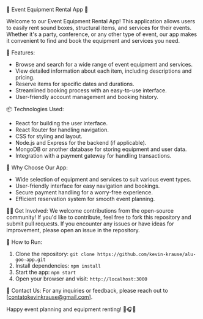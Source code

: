 🎉 Event Equipment Rental App 🎉

Welcome to our Event Equipment Rental App! This application allows users to easily rent sound boxes, structural items, and services for their events. Whether it's a party, conference, or any other type of event, our app makes it convenient to find and book the equipment and services you need.

🚀 Features:
- Browse and search for a wide range of event equipment and services.
- View detailed information about each item, including descriptions and pricing.
- Reserve items for specific dates and durations.
- Streamlined booking process with an easy-to-use interface.
- User-friendly account management and booking history.

📦 Technologies Used:
- React for building the user interface.
- React Router for handling navigation.
- CSS for styling and layout.
- Node.js and Express for the backend (if applicable).
- MongoDB or another database for storing equipment and user data.
- Integration with a payment gateway for handling transactions.

🌟 Why Choose Our App:
- Wide selection of equipment and services to suit various event types.
- User-friendly interface for easy navigation and bookings.
- Secure payment handling for a worry-free experience.
- Efficient reservation system for smooth event planning.

👨‍💻 Get Involved:
We welcome contributions from the open-source community! If you'd like to contribute, feel free to fork this repository and submit pull requests. If you encounter any issues or have ideas for improvement, please open an issue in the repository.

📝 How to Run:
1. Clone the repository: `git clone https://github.com/kevin-krause/alu-goo-app.git`
2. Install dependencies: `npm install`
3. Start the app: `npm start`
4. Open your browser and visit: `http://localhost:3000`


📧 Contact Us:
For any inquiries or feedback, please reach out to [contatokevinkrause@gmail.com].

Happy event planning and equipment renting! 🎤🎧🎈
